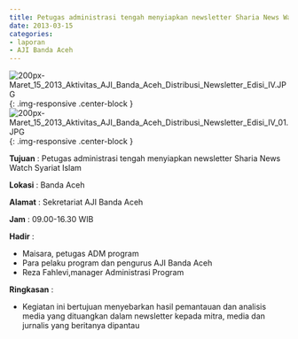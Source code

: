 ```yaml
---
title: Petugas administrasi tengah menyiapkan newsletter Sharia News Watch Syariat Islam
date: 2013-03-15
categories:
- laporan
- AJI Banda Aceh
---
```


![200px-Maret_15_2013_Aktivitas_AJI_Banda_Aceh_Distribusi_Newsletter_Edisi_IV.JPG](/uploads/200px-Maret_15_2013_Aktivitas_AJI_Banda_Aceh_Distribusi_Newsletter_Edisi_IV.JPG){: .img-responsive .center-block }
![200px-Maret_15_2013_Aktivitas_AJI_Banda_Aceh_Distribusi_Newsletter_Edisi_IV_01.JPG](/uploads/200px-Maret_15_2013_Aktivitas_AJI_Banda_Aceh_Distribusi_Newsletter_Edisi_IV_01.JPG){: .img-responsive .center-block }

**Tujuan** : Petugas administrasi tengah menyiapkan newsletter Sharia News Watch Syariat Islam

**Lokasi** : Banda Aceh 

**Alamat** : Sekretariat AJI Banda Aceh

**Jam** : 09.00-16.30  WIB

**Hadir** : 
* Maisara, petugas ADM program
* Para pelaku program dan pengurus AJI Banda Aceh
* Reza Fahlevi,manager Administrasi Program

**Ringkasan** : 
* Kegiatan ini bertujuan menyebarkan hasil pemantauan dan analisis media yang dituangkan dalam newsletter kepada mitra, media dan jurnalis yang beritanya dipantau
